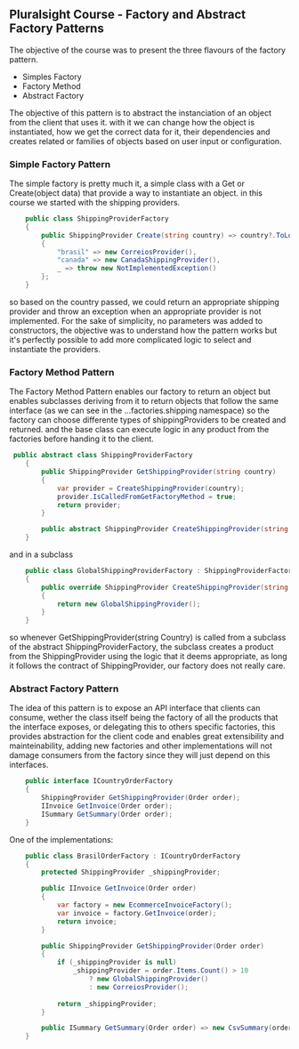## Pluralsight Course - Factory and Abstract Factory Patterns

The objective of the course was to present the three flavours of the factory pattern.

- Simples Factory
- Factory Method
- Abstract Factory

The objective of this pattern is to abstract the instanciation of an object from the client that uses it.
with it we can change how the object is instantiated, how we get the correct data for it, their dependencies and creates related or families of objects based on user input or configuration.

### Simple Factory Pattern

The simple factory is pretty much it, a simple class with a Get<objectName> or Create(object data)
that provide a way to instantiate an object. in this course we started with the shipping providers.

```C#
    public class ShippingProviderFactory
    {
        public ShippingProvider Create(string country) => country?.ToLower() switch
        {
            "brasil" => new CorreiosProvider(),
            "canada" => new CanadaShippingProvider(),
            _ => throw new NotImplementedException()
        };
    }
```

so based on the country passed, we could return an appropriate shipping provider and throw an exception when an appropriate provider is not implemented.
For the sake of simplicity, no parameters was added to constructors, the objective was to understand how the pattern works but it's perfectly possible to add more complicated logic to select and instantiate the providers.

### Factory Method Pattern

The Factory Method Pattern enables our factory to return an object but enables subclasses deriving from it to return objects that follow the same interface (as we can see in the ...factories.shipping namespace) so the factory can choose differente types of shippingProviders to be created and returned.
and the base class can execute logic in any product from the factories before handing it to the client.

```C#
 public abstract class ShippingProviderFactory
    {
        public ShippingProvider GetShippingProvider(string country)
        {
            var provider = CreateShippingProvider(country);
            provider.IsCalledFromGetFactoryMethod = true;
            return provider;
        }

        public abstract ShippingProvider CreateShippingProvider(string country);
    }
```

and in a subclass

```C#
    public class GlobalShippingProviderFactory : ShippingProviderFactory
    {
        public override ShippingProvider CreateShippingProvider(string country)
        {
            return new GlobalShippingProvider();
        }
    }
```

so whenever GetShippingProvider(string Country) is called from a subclass of the abstract ShippingProviderFactory, the subclass creates a product from the ShippingProvider using the logic that it deems appropriate, as long it follows the contract of ShippingProvider, our factory does not really care.


### Abstract Factory Pattern

The idea of this pattern is to expose an API interface that clients can consume, wether the class itself being the factory of all the products that the interface exposes, or delegating this to others specific factories, this provides abstraction for the client code and enables great extensibility and mainteinability, adding new factories and other implementations will not damage consumers from the factory since they will just depend on this interfaces.

```C#
    public interface ICountryOrderFactory
    {
        ShippingProvider GetShippingProvider(Order order);
        IInvoice GetInvoice(Order order);
        ISummary GetSummary(Order order);
    }
```

One of the implementations:
```C#
    public class BrasilOrderFactory : ICountryOrderFactory
    {
        protected ShippingProvider _shippingProvider;

        public IInvoice GetInvoice(Order order)
        {
            var factory = new EcommerceInvoiceFactory();
            var invoice = factory.GetInvoice(order);
            return invoice;
        }

        public ShippingProvider GetShippingProvider(Order order)
        {
            if (_shippingProvider is null)
                _shippingProvider = order.Items.Count() > 10
                    ? new GlobalShippingProvider()
                    : new CorreiosProvider();
            
            return _shippingProvider;
        }

        public ISummary GetSummary(Order order) => new CsvSummary(order);
    }
```